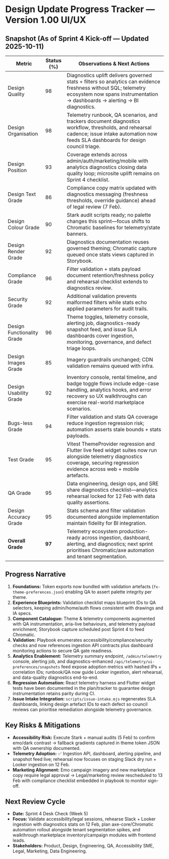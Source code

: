 # Design Update Progress Tracker — Version 1.00 UI/UX

## Snapshot (As of Sprint 4 Kick-off — Updated 2025-10-11)
| Metric | Status (%) | Observations & Next Actions |
| --- | --- | --- |
| Design Quality | 98 | Diagnostics uplift delivers governed stats + filters so analytics can evidence freshness without SQL; telemetry ecosystem now spans instrumentation → dashboards → alerting → BI diagnostics. |
| Design Organisation | 98 | Telemetry runbook, QA scenarios, and trackers document diagnostics workflow, thresholds, and rehearsal cadence; issue intake automation now feeds SLA dashboards for design council triage. |
| Design Position | 93 | Coverage extends across admin/auth/marketing/mobile with analytics diagnostics closing data quality loop; microsite uplift remains on Sprint 4 checklist. |
| Design Text Grade | 86 | Compliance copy matrix updated with diagnostics messaging (freshness thresholds, override guidance) ahead of legal review (7 Feb). |
| Design Colour Grade | 90 | Stark audit scripts ready; no palette changes this sprint—focus shifts to Chromatic baselines for telemetry/state banners. |
| Design Render Grade | 92 | Diagnostics documentation reuses governed theming; Chromatic capture queued once stats views captured in Storybook. |
| Compliance Grade | 96 | Filter validation + stats payload document retention/freshness policy and rehearsal checklist extends to diagnostics review. |
| Security Grade | 92 | Additional validation prevents malformed filters while stats echo applied parameters for audit trails. |
| Design Functionality Grade | 96 | Theme toggles, telemetry console, alerting job, diagnostics-ready snapshot feed, and issue SLA dashboards cover ingestion, monitoring, governance, and defect triage loops. |
| Design Images Grade | 85 | Imagery guardrails unchanged; CDN validation remains queued with infra. |
| Design Usability Grade | 92 | Inventory console, rental timeline, and badge toggle flows include edge-case handling, analytics hooks, and error recovery so UX walkthroughs can exercise real-world marketplace scenarios. |
| Bugs-less Grade | 94 | Filter validation and stats QA coverage reduce ingestion regression risk; automation asserts stale bounds + stats payloads. |
| Test Grade | 95 | Vitest ThemeProvider regression and Flutter live feed widget suites now run alongside telemetry diagnostics coverage, securing regression evidence across web + mobile artefacts. |
| QA Grade | 95 | Data engineering, design ops, and SRE share diagnostics checklist—analytics rehearsal locked for 12 Feb with data quality assertions. |
| Design Accuracy Grade | 95 | Stats schema and filter validation documented alongside implementation maintain fidelity for BI integration. |
| **Overall Grade** | **97** | Telemetry ecosystem production-ready across ingestion, dashboard, alerting, and diagnostics; next sprint prioritises Chromatic/axe automation and tenant segmentation. |

## Progress Narrative
1. **Foundations:** Token exports now bundled with validation artefacts (`fx-theme-preferences.json`) enabling QA to assert palette integrity per theme.
2. **Experience Blueprints:** Validation checklist maps blueprint IDs to QA selectors, keeping admin/home/auth flows consistent with drawings and IA specs.
3. **Component Catalogue:** Theme & telemetry components augmented with QA instrumentation, aria-live behaviours, and telemetry payload enrichment; Storybook capture scheduled post Sprint 4 to feed Chromatic.
4. **Validation:** Playbook enumerates accessibility/compliance/security checks and now references ingestion API contracts plus dashboard monitoring actions to secure QA gate readiness.
5. **Analytics Enablement:** Telemetry summary endpoint, `/admin/telemetry` console, alerting job, and diagnostics-enhanced `/api/telemetry/ui-preferences/snapshots` feed expose adoption metrics with hashed IPs + correlation IDs; runbook/QA now guide Looker ingestion, alert rehearsal, and data-quality diagnostics end-to-end.
6. **Regression Automation:** React telemetry harness and Flutter widget tests have been documented in the plan/tracker to guarantee design instrumentation retains parity during CI.
7. **Issue Intake Integration:** `scripts/issue-intake.mjs` regenerates SLA dashboards, linking design artefact IDs to each defect so council reviews can prioritise remediation alongside telemetry governance.

## Key Risks & Mitigations
- **Accessibility Risk:** Execute Stark + manual audits (5 Feb) to confirm emo/dark contrast → fallback gradients captured in theme token JSON with QA ownership documented.
- **Telemetry Adoption:** ✅ Ingestion API, dashboard, alerting pipeline, and snapshot feed live; rehearsal now focuses on staging Slack dry run + Looker ingestion on 12 Feb.
- **Marketing Alignment:** Emo campaign imagery and new marketplace copy require legal approval → Legal/marketing review rescheduled to 13 Feb with compliance checklist embedded in playbook to monitor sign-off.

## Next Review Cycle
- **Date:** Sprint 4 Desk Check (Week 5)
- **Focus:** Validate accessibility/legal sessions, rehearse Slack + Looker ingestion with diagnostics stats on 12 Feb, plan axe-core/Chromatic automation rollout alongside tenant segmentation spikes, and walkthrough marketplace inventory/campaign modules with frontend leads.
- **Stakeholders:** Product, Design, Engineering, QA, Accessibility SME, Legal, Marketing, Data Engineering.
